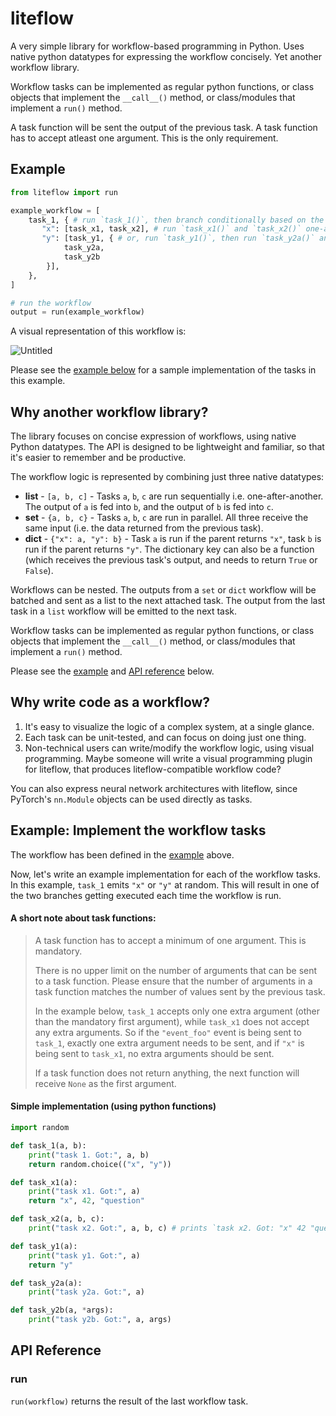 # liteflow

A very simple library for workflow-based programming in Python. Uses native python datatypes for expressing the workflow concisely. Yet another workflow library.

Workflow tasks can be implemented as regular python functions, or class objects that implement the `__call__()` method, or class/modules that implement a `run()` method.

A task function will be sent the output of the previous task. A task function has to accept atleast one argument. This is the only requirement.

## Example
```py
from liteflow import run

example_workflow = [
    task_1, { # run `task_1()`, then branch conditionally based on the return value of task_1
       "x": [task_x1, task_x2], # run `task_x1()` and `task_x2()` one-after-another (i.e sequentially)
       "y": [task_y1, { # or, run `task_y1()`, then run `task_y2a()` and `task_y2b()` in parallel
            task_y2a,
            task_y2b
        }],
    },
]

# run the workflow
output = run(example_workflow)
```

A visual representation of this workflow is:

![Untitled](https://user-images.githubusercontent.com/844287/235950815-4abb1556-1746-40d6-8cb5-69a8e81f95ed.jpg)

Please see the [example below](#example-implement-the-workflow-tasks) for a sample implementation of the tasks in this example.

## Why another workflow library?
The library focuses on concise expression of workflows, using native Python datatypes. The API is designed to be lightweight and familiar, so that it's easier to remember and be productive.

The workflow logic is represented by combining just three native datatypes:
* **list** - `[a, b, c]` - Tasks `a`, `b`, `c` are run sequentially i.e. one-after-another. The output of `a` is fed into `b`, and the output of `b` is fed into `c`.
* **set** - `{a, b, c}` - Tasks `a`, `b`, `c` are run in parallel. All three receive the same input (i.e. the data returned from the previous task).
* **dict** - `{"x": a, "y": b}` - Task `a` is run if the parent returns `"x"`, task `b` is run if the parent returns `"y"`. The dictionary key can also be a function (which receives the previous task's output, and needs to return `True` or `False`).

Workflows can be nested. The outputs from a `set` or `dict` workflow will be batched and sent as a list to the next attached task. The output from the last task in a `list` workflow will be emitted to the next task.

Workflow tasks can be implemented as regular python functions, or class objects that implement the `__call__()` method, or class/modules that implement a `run()` method.

Please see the [example](#example) and [API reference](#api-reference) below.

## Why write code as a workflow?
1. It's easy to visualize the logic of a complex system, at a single glance.
2. Each task can be unit-tested, and can focus on doing just one thing.
3. Non-technical users can write/modify the workflow logic, using visual programming. Maybe someone will write a visual programming plugin for liteflow, that produces liteflow-compatible workflow code?

You can also express neural network architectures with liteflow, since PyTorch's `nn.Module` objects can be used directly as tasks.

## Example: Implement the workflow tasks
The workflow has been defined in the [example](#example) above.

Now, let's write an example implementation for each of the workflow tasks. In this example, `task_1` emits `"x"` or `"y"` at random. This will result in one of the two branches getting executed each time the workflow is run.

#### **A short note about task functions:**

> A task function has to accept a minimum of one argument. This is mandatory.
>
> There is no upper limit on the number of arguments that can be sent to a task function. Please ensure that the number of arguments in a task function matches the number of values sent by the previous task.
>
> In the example below, `task_1` accepts only one extra argument (other than the mandatory first argument), while `task_x1` does not accept any extra arguments. So if the `"event_foo"` event is being sent to `task_1`, exactly one extra argument needs to be sent, and if `"x"` is being sent to `task_x1`, no extra arguments should be sent.
>
> If a task function does not return anything, the next function will receive `None` as the first argument.

#### Simple implementation (using python functions)
```py
import random

def task_1(a, b):
    print("task 1. Got:", a, b)
    return random.choice(("x", "y"))

def task_x1(a):
    print("task x1. Got:", a)
    return "x", 42, "question"

def task_x2(a, b, c):
    print("task x2. Got:", a, b, c) # prints `task x2. Got: "x" 42 "question"`

def task_y1(a):
    print("task y1. Got:", a)
    return "y"

def task_y2a(a):
    print("task y2a. Got:", a)

def task_y2b(a, *args):
    print("task y2b. Got:", a, args)
```

## API Reference
### run
`run(workflow)` returns the result of the last workflow task.
